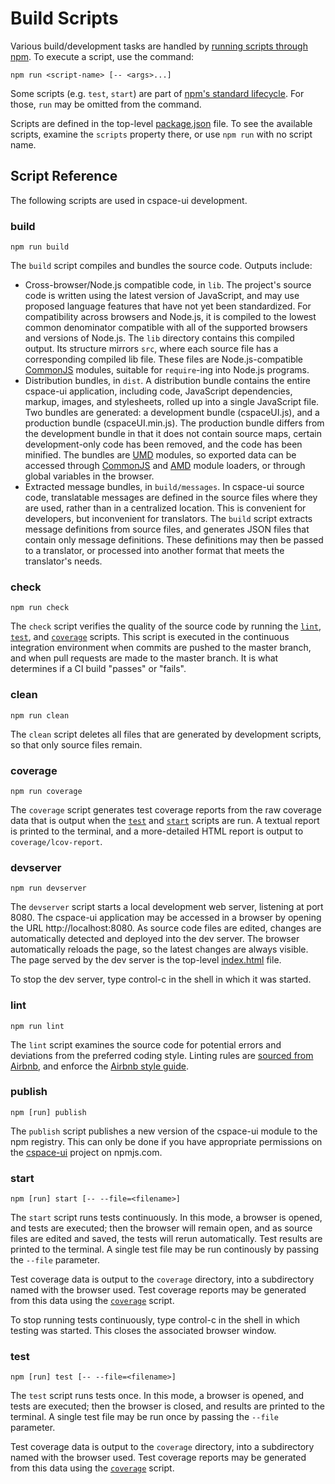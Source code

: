# Build Scripts

Various build/development tasks are handled by [running scripts through npm](https://docs.npmjs.com/cli/run-script). To execute a script, use the command:

```
npm run <script-name> [-- <args>...]
```

Some scripts (e.g. `test`, `start`) are part of [npm's standard lifecycle](https://docs.npmjs.com/misc/scripts). For those, `run` may be omitted from the command.

Scripts are defined in the top-level [package.json](../../package.json) file. To see the available scripts, examine the `scripts` property there, or use `npm run` with no script name.

## Script Reference

The following scripts are used in cspace-ui development.

### build

```
npm run build
```

The `build` script compiles and bundles the source code. Outputs include:

* Cross-browser/Node.js compatible code, in `lib`. The project's source code is written using the latest version of JavaScript, and may use proposed language features that have not yet been standardized. For compatibility across browsers and Node.js, it is compiled to the lowest common denominator compatible with all of the supported browsers and versions of Node.js. The `lib` directory contains this compiled output. Its structure mirrors `src`, where each source file has a corresponding compiled lib file. These files are Node.js-compatible [CommonJS](http://www.commonjs.org/) modules, suitable for `require`-ing into Node.js programs.
* Distribution bundles, in `dist`. A distribution bundle contains the entire cspace-ui application, including code, JavaScript dependencies, markup, images, and stylesheets, rolled up into a single JavaScript file. Two bundles are generated: a development bundle (cspaceUI.js), and a production bundle (cspaceUI.min.js). The production bundle differs from the development bundle in that it does not contain source maps, certain development-only code has been removed, and the code has been minified. The bundles are [UMD](http://davidbcalhoun.com/2014/what-is-amd-commonjs-and-umd/) modules, so exported data can be accessed through [CommonJS](http://www.commonjs.org/) and [AMD](https://en.wikipedia.org/wiki/Asynchronous_module_definition) module loaders, or through global variables in the browser.
* Extracted message bundles, in `build/messages`. In cspace-ui source code, translatable messages are defined in the source files where they are used, rather than in a centralized location. This is convenient for developers, but inconvenient for translators. The `build` script extracts message definitions from source files, and generates JSON files that contain only message definitions. These definitions may then be passed to a translator, or processed into another format that meets the translator's needs.

### check

```
npm run check
```

The `check` script verifies the quality of the source code by running the [`lint`](#lint), [`test`](#test), and [`coverage`](#coverage) scripts. This script is executed in the continuous integration environment when commits are pushed to the master branch, and when pull requests are made to the master branch. It is what determines if a CI build "passes" or "fails".

### clean

```
npm run clean
```

The `clean` script deletes all files that are generated by development scripts, so that only source files remain.

### coverage

```
npm run coverage
```

The `coverage` script generates test coverage reports from the raw coverage data that is output when the [`test`](#test) and [`start`](#start) scripts are run. A textual report is printed to the terminal, and a more-detailed HTML report is output to `coverage/lcov-report`.

### devserver

```
npm run devserver
```

The `devserver` script starts a local development web server, listening at port 8080. The cspace-ui application may be accessed in a browser by opening the URL http://localhost:8080. As source code files are edited, changes are automatically detected and deployed into the dev server. The browser automatically reloads the page, so the latest changes are always visible. The page served by the dev server is the top-level [index.html](../../index.html) file.

To stop the dev server, type control-c in the shell in which it was started.

### lint

```
npm run lint
```

The `lint` script examines the source code for potential errors and deviations from the preferred coding style. Linting rules are [sourced from Airbnb](https://www.npmjs.com/package/eslint-config-airbnb), and enforce the [Airbnb style guide](https://github.com/airbnb/javascript).

### publish

```
npm [run] publish
```

The `publish` script publishes a new version of the cspace-ui module to the npm registry. This can only be done if you have appropriate permissions on the [cspace-ui](https://www.npmjs.com/package/cspace-ui) project on npmjs.com.

### start

```
npm [run] start [-- --file=<filename>]
```

The `start` script runs tests continuously. In this mode, a browser is opened, and tests are executed; then the browser will remain open, and as source files are edited and saved, the tests will rerun automatically. Test results are printed to the terminal. A single test file may be run continously by passing the `--file` parameter.

Test coverage data is output to the `coverage` directory, into a subdirectory named with the browser used. Test coverage reports may be generated from this data using the [`coverage`](#coverage) script.

To stop running tests continuously, type control-c in the shell in which testing was started. This closes the associated browser window.

### test

```
npm [run] test [-- --file=<filename>]
```

The `test` script runs tests once. In this mode, a browser is opened, and tests are executed; then the browser is closed, and results are printed to the terminal. A single test file may be run once by passing the `--file` parameter.

Test coverage data is output to the `coverage` directory, into a subdirectory named with the browser used. Test coverage reports may be generated from this data using the [`coverage`](#coverage) script.
